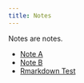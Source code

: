 ```yaml
---
title: Notes
---
```


Notes are notes.

* [Note A](note-a)
* [Note B](note-b)
* [Rmarkdown Test](rmarkdown-test)
